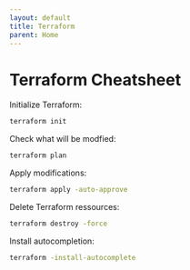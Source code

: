 ```yaml
---
layout: default
title: Terraform
parent: Home
---
```


# Terraform Cheatsheet

Initialize Terraform:

```bash
terraform init
```

Check what will be modfied:

```bash
terraform plan
```

Apply modifications:

```bash
terraform apply -auto-approve
```

Delete Terraform ressources:

```bash
terraform destroy -force
```

Install autocompletion:

```bash
terraform -install-autocomplete
```